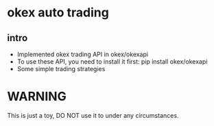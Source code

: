 # okex auto trading

## intro
*   Implemented okex trading API in okex/okexapi
*   To use these API, you need to install it first: pip install okex/okexapi
*   Some simple trading strategies

# WARNING
  This is just a toy, DO NOT use it to under any circumstances.


